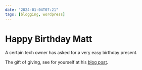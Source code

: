 ```yaml
---
date: "2024-01-04T07:21"
tags: [blogging, wordpress]
---
```


# Happy Birthday Matt
<!-- truncate -->

A certain tech owner has asked for a very easy birthday present. 

The gift of giving, see for yourself at his [blog post](https://ma.tt/2024/01/birthday-gift/). 